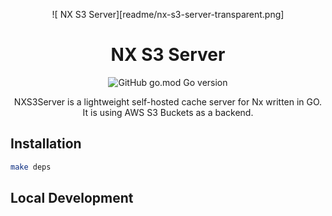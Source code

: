 <div align="center">

![ NX S3 Server][readme/nx-s3-server-transparent.png]

# NX S3 Server

![GitHub go.mod Go version](https://img.shields.io/github/go-mod/go-version/mjarmoc/nx-s3-server?style=flat)

NXS3Server is a lightweight self-hosted cache server for Nx written in GO. It is using AWS S3 Buckets as a backend.

</div>

## Installation

```sh
make deps
```

## Local Development
